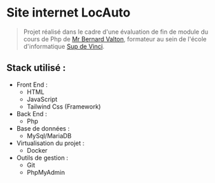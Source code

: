 # Site internet **LocAuto** 
> Projet réalisé dans le cadre d'une évaluation de fin de module du cours de Php de 
> [Mr Bernard Valton](https://www.linkedin.com/in/bernard-valton-93a38322/), formateur 
> au sein de l'école d'informatique [Sup de Vinci](https://www.supdevinci.fr/). 
## Stack utilisé :
- Front End :
  - HTML
  - JavaScript
  - Tailwind Css (Framework)
- Back End :
  - Php
- Base de données :
  - MySql/MariaDB
- Virtualisation du projet :
  - Docker
- Outils de gestion :
  - Git
  - PhpMyAdmin


